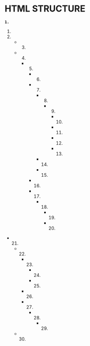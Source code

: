 # HTML STRUCTURE

**`1.`**

1.
2.
    - 3.
    - 4.
        - 5. 
            - 6. 
            - 7.
                - 8.
                    - 9. 
                        - 10. 
                        - 11.
                        - 12.
                        - 13.

                - 14.
                - 15. 

            - 16. 
            - 17. 
                - 18. 
                    - 19. 
                    - 20. 
- 21.
    - 22.
        - 23.
            - 24.
            - 25. 

        - 26. 
        - 27. 
            - 28. 
                - 29. 
    - 30.   
